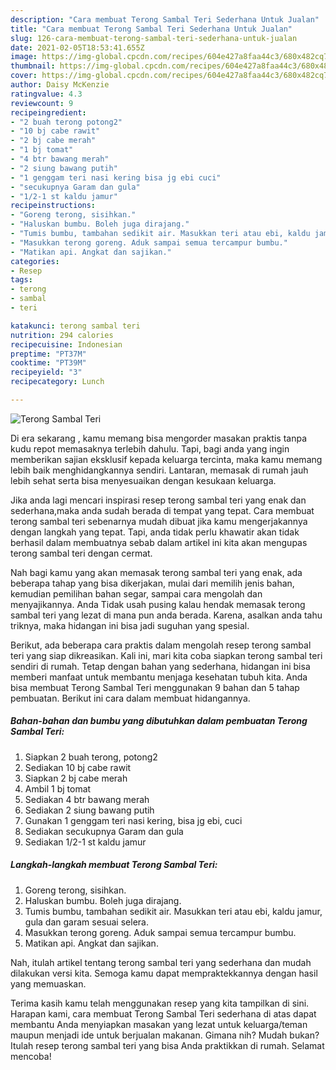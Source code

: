 ```yaml
---
description: "Cara membuat Terong Sambal Teri Sederhana Untuk Jualan"
title: "Cara membuat Terong Sambal Teri Sederhana Untuk Jualan"
slug: 126-cara-membuat-terong-sambal-teri-sederhana-untuk-jualan
date: 2021-02-05T18:53:41.655Z
image: https://img-global.cpcdn.com/recipes/604e427a8faa44c3/680x482cq70/terong-sambal-teri-foto-resep-utama.jpg
thumbnail: https://img-global.cpcdn.com/recipes/604e427a8faa44c3/680x482cq70/terong-sambal-teri-foto-resep-utama.jpg
cover: https://img-global.cpcdn.com/recipes/604e427a8faa44c3/680x482cq70/terong-sambal-teri-foto-resep-utama.jpg
author: Daisy McKenzie
ratingvalue: 4.3
reviewcount: 9
recipeingredient:
- "2 buah terong potong2"
- "10 bj cabe rawit"
- "2 bj cabe merah"
- "1 bj tomat"
- "4 btr bawang merah"
- "2 siung bawang putih"
- "1 genggam teri nasi kering bisa jg ebi cuci"
- "secukupnya Garam dan gula"
- "1/2-1 st kaldu jamur"
recipeinstructions:
- "Goreng terong, sisihkan."
- "Haluskan bumbu. Boleh juga dirajang."
- "Tumis bumbu, tambahan sedikit air. Masukkan teri atau ebi, kaldu jamur, gula dan garam sesuai selera."
- "Masukkan terong goreng. Aduk sampai semua tercampur bumbu."
- "Matikan api. Angkat dan sajikan."
categories:
- Resep
tags:
- terong
- sambal
- teri

katakunci: terong sambal teri 
nutrition: 294 calories
recipecuisine: Indonesian
preptime: "PT37M"
cooktime: "PT39M"
recipeyield: "3"
recipecategory: Lunch

---
```



![Terong Sambal Teri](https://img-global.cpcdn.com/recipes/604e427a8faa44c3/680x482cq70/terong-sambal-teri-foto-resep-utama.jpg)

Di era  sekarang , kamu memang bisa mengorder masakan praktis tanpa kudu repot memasaknya terlebih dahulu. Tapi, bagi anda yang ingin memberikan sajian eksklusif kepada keluarga tercinta, maka kamu memang lebih baik menghidangkannya sendiri. Lantaran, memasak di rumah jauh lebih sehat serta bisa menyesuaikan dengan kesukaan keluarga.

Jika anda lagi mencari inspirasi resep terong sambal teri yang enak dan sederhana,maka anda sudah berada di tempat yang tepat. Cara membuat terong sambal teri  sebenarnya mudah dibuat jika kamu mengerjakannya dengan langkah yang tepat. Tapi, anda tidak perlu khawatir akan tidak berhasil dalam membuatnya 
sebab dalam artikel ini kita akan mengupas terong sambal teri dengan cermat.  



Nah bagi kamu yang akan memasak terong sambal teri yang enak, ada beberapa tahap yang bisa dikerjakan, mulai dari memilih jenis bahan, kemudian pemilihan bahan segar, sampai cara mengolah dan menyajikannya. Anda Tidak usah pusing kalau hendak memasak terong sambal teri yang lezat di mana pun anda berada. Karena, asalkan anda  tahu triknya, maka hidangan ini bisa jadi suguhan yang spesial.

Berikut, ada beberapa cara praktis  dalam mengolah resep terong sambal teri yang siap dikreasikan. Kali ini, mari kita coba siapkan terong sambal teri sendiri di rumah. Tetap dengan bahan yang sederhana, hidangan ini bisa memberi manfaat untuk membantu menjaga kesehatan tubuh kita. Anda bisa membuat Terong Sambal Teri menggunakan 9 bahan dan 5 tahap pembuatan. Berikut ini cara dalam membuat hidangannya.

<!--inarticleads1-->

##### Bahan-bahan dan bumbu yang dibutuhkan dalam pembuatan Terong Sambal Teri:

1. Siapkan 2 buah terong, potong2
1. Sediakan 10 bj cabe rawit
1. Siapkan 2 bj cabe merah
1. Ambil 1 bj tomat
1. Sediakan 4 btr bawang merah
1. Sediakan 2 siung bawang putih
1. Gunakan 1 genggam teri nasi kering, bisa jg ebi, cuci
1. Sediakan secukupnya Garam dan gula
1. Sediakan 1/2-1 st kaldu jamur




<!--inarticleads2-->

##### Langkah-langkah membuat Terong Sambal Teri:

1. Goreng terong, sisihkan.
1. Haluskan bumbu. Boleh juga dirajang.
1. Tumis bumbu, tambahan sedikit air. Masukkan teri atau ebi, kaldu jamur, gula dan garam sesuai selera.
1. Masukkan terong goreng. Aduk sampai semua tercampur bumbu.
1. Matikan api. Angkat dan sajikan.




Nah, itulah artikel tentang  terong sambal teri  yang sederhana dan mudah dilakukan versi kita. Semoga kamu dapat mempraktekkannya dengan hasil yang memuaskan. 

Terima kasih kamu telah menggunakan resep yang kita tampilkan di sini. Harapan kami, cara membuat  Terong Sambal Teri sederhana di atas dapat membantu Anda menyiapkan masakan yang lezat untuk keluarga/teman maupun menjadi ide untuk berjualan makanan. Gimana nih? Mudah bukan? Itulah resep terong sambal teri yang bisa Anda praktikkan di rumah. Selamat mencoba!

